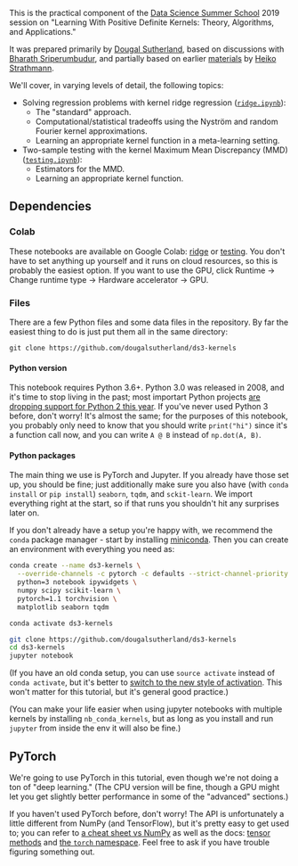This is the practical component of the [Data Science Summer School](https://www.ds3-datascience-polytechnique.fr) 2019 session on "Learning With Positive Definite Kernels: Theory, Algorithms, and Applications."

It was prepared primarily by [Dougal Sutherland](http://www.gatsby.ucl.ac.uk/~dougals/), based on discussions with [Bharath Sriperumbudur](http://personal.psu.edu/bks18/), and partially based on earlier [materials](https://github.com/karlnapf/ds3_kernel_testing) by [Heiko Strathmann](http://herrstrathmann.de/).

We'll cover, in varying levels of detail, the following topics:

- Solving regression problems with kernel ridge regression ([`ridge.ipynb`](ridge.ipynb)):
  - The "standard" approach.
  - Computational/statistical tradeoffs using the Nyström and random Fourier kernel approximations.
  - Learning an appropriate kernel function in a meta-learning setting.
- Two-sample testing with the kernel Maximum Mean Discrepancy (MMD) ([`testing.ipynb`](testing.ipynb)):
  - Estimators for the MMD.
  - Learning an appropriate kernel function.

## Dependencies

### Colab

These notebooks are available on Google Colab: [ridge](https://colab.research.google.com/github/dougalsutherland/ds3-kernels/blob/built/ridge.ipynb) or [testing](https://colab.research.google.com/github/dougalsutherland/ds3-kernels/blob/built/testing.ipynb). You don't have to set anything up yourself and it runs on cloud resources, so this is probably the easiest option. If you want to use the GPU, click Runtime -> Change runtime type -> Hardware accelerator -> GPU.


### Files
There are a few Python files and some data files in the repository. By far the easiest thing to do is just put them all in the same directory:

```
git clone https://github.com/dougalsutherland/ds3-kernels
```

#### Python version
This notebook requires Python 3.6+. Python 3.0 was released in 2008, and it's time to stop living in the past; most importart Python projects [are dropping support for Python 2 this year](https://python3statement.org/). If you've never used Python 3 before, don't worry! It's almost the same; for the purposes of this notebook, you probably only need to know that you should write `print("hi")` since it's a function call now, and you can write `A @ B` instead of `np.dot(A, B)`.

#### Python packages

The main thing we use is PyTorch and Jupyter. If you already have those set up, you should be fine; just additionally make sure you also have (with `conda install` or `pip install`) `seaborn`, `tqdm`, and `sckit-learn`. We import everything right at the start, so if that runs you shouldn't hit any surprises later on.

If you don't already have a setup you're happy with, we recommend the `conda` package manager - start by installing [miniconda](https://docs.conda.io/en/latest/miniconda.html). Then you can create an environment with everything you need as:

```bash
conda create --name ds3-kernels \
  --override-channels -c pytorch -c defaults --strict-channel-priority \
  python=3 notebook ipywidgets \
  numpy scipy scikit-learn \
  pytorch=1.1 torchvision \
  matplotlib seaborn tqdm

conda activate ds3-kernels

git clone https://github.com/dougalsutherland/ds3-kernels
cd ds3-kernels
jupyter notebook
```

(If you have an old conda setup, you can use `source activate` instead of `conda activate`, but it's better to [switch to the new style of activation](https://conda.io/projects/conda/en/latest/release-notes.html#recommended-change-to-enable-conda-in-your-shell). This won't matter for this tutorial, but it's general good practice.)

(You can make your life easier when using jupyter notebooks with multiple kernels by installing `nb_conda_kernels`, but as long as you install and run `jupyter` from inside the env it will also be fine.)


## PyTorch

We're going to use PyTorch in this tutorial, even though we're not doing a ton of "deep learning." (The CPU version will be fine, though a GPU might let you get slightly better performance in some of the "advanced" sections.)

If you haven't used PyTorch before, don't worry! The API is unfortunately a little different from NumPy (and TensorFlow), but it's pretty easy to get used to; you can refer to [a cheat sheet vs NumPy](https://github.com/wkentaro/pytorch-for-numpy-users/blob/master/README.md) as well as the docs: [tensor methods](https://pytorch.org/docs/stable/tensors.html) and [the `torch` namespace](https://pytorch.org/docs/stable/torch.html#torch.eq). Feel free to ask if you have trouble figuring something out.
